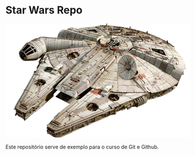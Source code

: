 # Star Wars Repo
![Ship](./ship.png) 

Este repositório serve de exemplo para o curso de Git e Github.
